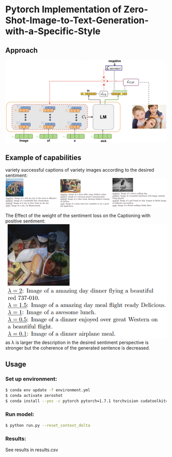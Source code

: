 # Pytorch Implementation of Zero-Shot-Image-to-Text-Generation-with-a-Specific-Style

## Approach
![](git_images/Architecture.jpg)


## Example of capabilities

variety successful captions of variety images according to the desired sentiment:
![](git_images/3_exampls.png)  
  
The Effect of the weight of the sentiment loss on the Captioning with positive sentiment:  
![0.25](git_images/lambda_ex.png)  
as λ is larger the description in the desired sentiment perspective is stronger but the coherence of the generated sentence is decreased.

## Usage

### Set up environment:
```bash
$ conda env update -f environment.yml
$ conda activate zeroshot
$ conda install --yes -c pytorch pytorch=1.7.1 torchvision cudatoolkit=11.0
```


### Run model:
```bash
$ python run.py --reset_context_delta
```
### Results: 
See results in results.csv
